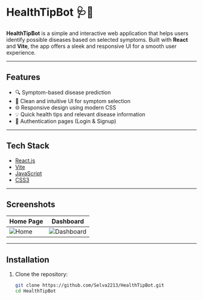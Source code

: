 # HealthTipBot 🩺🤖

**HealthTipBot** is a simple and interactive web application that helps users identify possible diseases based on selected symptoms. Built with **React** and **Vite**, the app offers a sleek and responsive UI for a smooth user experience.

---

##  Features

- 🔍 Symptom-based disease prediction
- 🧠 Clean and intuitive UI for symptom selection
- 🌐 Responsive design using modern CSS
- 💡 Quick health tips and relevant disease information
- 🔐 Authentication pages (Login & Signup)

---

##  Tech Stack

- [React.js](https://reactjs.org/)
- [Vite](https://vitejs.dev/)
- [JavaScript](https://developer.mozilla.org/en-US/docs/Web/JavaScript)
- [CSS3](https://developer.mozilla.org/en-US/docs/Web/CSS)

---

##  Screenshots

| Home Page | Dashboard |
|-----------|-----------|
| ![Home](./screenshots/home.png) | ![Dashboard](./screenshots/dashboard.png) |

---

##  Installation

1. Clone the repository:
   ```bash
   git clone https://github.com/Selva2213/HealthTipBot.git
   cd HealthTipBot
